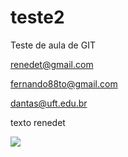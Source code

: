 # teste2
Teste de aula de GIT

renedet@gmail.com

fernando88to@gmail.com

dantas@uft.edu.br



texto renedet

<img src="http://vignette2.wikia.nocookie.net/stevenuniverso/images/3/3f/Shut-up-and-take-my-money.jpg/revision/latest/scale-to-width-down/2000?cb=20160107101853&path-prefix=pt-br">

